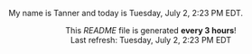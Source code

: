My name is Tanner and today is Tuesday, July 2, 2:23 PM EDT.

<p align="center">This <i>README</i> file is generated <b>every 3 hours</b>!</br>Last refresh: Tuesday, July 2, 2:23 PM EDT<br /></p>
